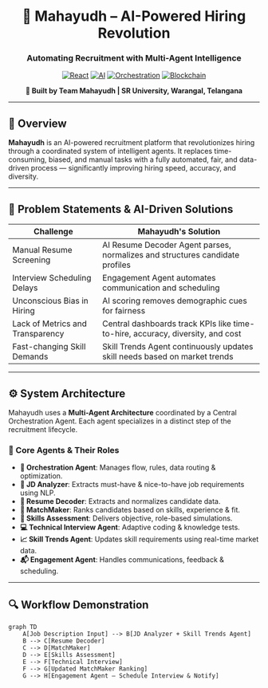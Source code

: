 <div align="center">

# 🤖 Mahayudh – AI-Powered Hiring Revolution
### Automating Recruitment with Multi-Agent Intelligence

[![React](https://img.shields.io/badge/-React-61DAFB?style=for-the-badge&logo=react&logoColor=black)](https://reactjs.org/)
[![AI](https://img.shields.io/badge/-AI%20Driven-7B61FF?style=for-the-badge&logo=openai&logoColor=white)]()
[![Orchestration](https://img.shields.io/badge/-Multi--Agent%20System-10B981?style=for-the-badge&logo=code&logoColor=white)]()
[![Blockchain](https://img.shields.io/badge/-Blockchain%20Enabled-894EFF?style=for-the-badge&logo=ethereum&logoColor=white)]()

**🚀 Built by Team Mahayudh | SR University, Warangal, Telangana**

</div>

---

## 📌 Overview

**Mahayudh** is an AI-powered recruitment platform that revolutionizes hiring through a coordinated system of intelligent agents. It replaces time-consuming, biased, and manual tasks with a fully automated, fair, and data-driven process — significantly improving hiring speed, accuracy, and diversity.

---

## 🧠 Problem Statements & AI-Driven Solutions

| **Challenge**                     | **Mahayudh's Solution**                                                                 |
|----------------------------------|------------------------------------------------------------------------------------------|
| Manual Resume Screening          | AI Resume Decoder Agent parses, normalizes and structures candidate profiles             |
| Interview Scheduling Delays      | Engagement Agent automates communication and scheduling                                  |
| Unconscious Bias in Hiring       | AI scoring removes demographic cues for fairness                                         |
| Lack of Metrics and Transparency | Central dashboards track KPIs like time-to-hire, accuracy, diversity, and cost           |
| Fast-changing Skill Demands      | Skill Trends Agent continuously updates skill needs based on market trends               |

---

## ⚙️ System Architecture

Mahayudh uses a **Multi-Agent Architecture** coordinated by a Central Orchestration Agent. Each agent specializes in a distinct step of the recruitment lifecycle.

### 🔁 Core Agents & Their Roles

- **🧠 Orchestration Agent**: Manages flow, rules, data routing & optimization.
- **📝 JD Analyzer**: Extracts must-have & nice-to-have job requirements using NLP.
- **📄 Resume Decoder**: Extracts and normalizes candidate data.
- **🎯 MatchMaker**: Ranks candidates based on skills, experience & fit.
- **🧪 Skills Assessment**: Delivers objective, role-based simulations.
- **💻 Technical Interview Agent**: Adaptive coding & knowledge tests.
- **📈 Skill Trends Agent**: Updates skill requirements using real-time market data.
- **📬 Engagement Agent**: Handles communications, feedback & scheduling.

---

## 🔍 Workflow Demonstration

```mermaid
graph TD
    A[Job Description Input] --> B[JD Analyzer + Skill Trends Agent]
    B --> C[Resume Decoder]
    C --> D[MatchMaker]
    D --> E[Skills Assessment]
    E --> F[Technical Interview]
    F --> G[Updated MatchMaker Ranking]
    G --> H[Engagement Agent – Schedule Interview & Notify]
